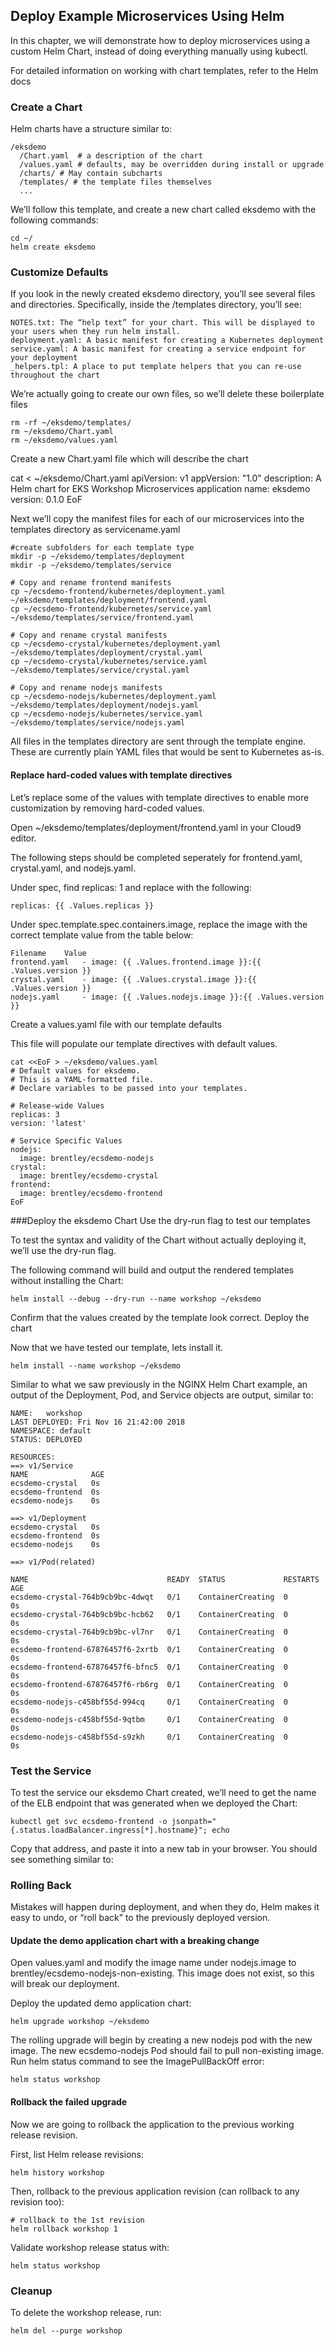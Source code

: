 ## Deploy Example Microservices Using Helm

In this chapter, we will demonstrate how to deploy microservices using a custom Helm Chart, instead of doing everything manually using kubectl.

For detailed information on working with chart templates, refer to the Helm docs
### Create a Chart

Helm charts have a structure similar to:
```
/eksdemo
  /Chart.yaml  # a description of the chart
  /values.yaml # defaults, may be overridden during install or upgrade
  /charts/ # May contain subcharts
  /templates/ # the template files themselves
  ...
```
We’ll follow this template, and create a new chart called eksdemo with the following commands:
```
cd ~/
helm create eksdemo
```

### Customize Defaults

If you look in the newly created eksdemo directory, you’ll see several files and directories. Specifically, inside the /templates directory, you’ll see:

    NOTES.txt: The “help text” for your chart. This will be displayed to your users when they run helm install.
    deployment.yaml: A basic manifest for creating a Kubernetes deployment
    service.yaml: A basic manifest for creating a service endpoint for your deployment
    _helpers.tpl: A place to put template helpers that you can re-use throughout the chart

We’re actually going to create our own files, so we’ll delete these boilerplate files
```
rm -rf ~/eksdemo/templates/
rm ~/eksdemo/Chart.yaml
rm ~/eksdemo/values.yaml
```
Create a new Chart.yaml file which will describe the chart

cat <<EoF > ~/eksdemo/Chart.yaml
apiVersion: v1
appVersion: "1.0"
description: A Helm chart for EKS Workshop Microservices application
name: eksdemo
version: 0.1.0
EoF

Next we’ll copy the manifest files for each of our microservices into the templates directory as servicename.yaml
```
#create subfolders for each template type
mkdir -p ~/eksdemo/templates/deployment
mkdir -p ~/eksdemo/templates/service

# Copy and rename frontend manifests
cp ~/ecsdemo-frontend/kubernetes/deployment.yaml ~/eksdemo/templates/deployment/frontend.yaml
cp ~/ecsdemo-frontend/kubernetes/service.yaml ~/eksdemo/templates/service/frontend.yaml

# Copy and rename crystal manifests
cp ~/ecsdemo-crystal/kubernetes/deployment.yaml ~/eksdemo/templates/deployment/crystal.yaml
cp ~/ecsdemo-crystal/kubernetes/service.yaml ~/eksdemo/templates/service/crystal.yaml

# Copy and rename nodejs manifests
cp ~/ecsdemo-nodejs/kubernetes/deployment.yaml ~/eksdemo/templates/deployment/nodejs.yaml
cp ~/ecsdemo-nodejs/kubernetes/service.yaml ~/eksdemo/templates/service/nodejs.yaml
```
All files in the templates directory are sent through the template engine. These are currently plain YAML files that would be sent to Kubernetes as-is.
#### Replace hard-coded values with template directives

Let’s replace some of the values with template directives to enable more customization by removing hard-coded values.

Open ~/eksdemo/templates/deployment/frontend.yaml in your Cloud9 editor.

The following steps should be completed seperately for frontend.yaml, crystal.yaml, and nodejs.yaml.

Under spec, find replicas: 1 and replace with the following:
```
replicas: {{ .Values.replicas }}
```
Under spec.template.spec.containers.image, replace the image with the correct template value from the table below:
```
Filename 	Value
frontend.yaml 	- image: {{ .Values.frontend.image }}:{{ .Values.version }}
crystal.yaml 	- image: {{ .Values.crystal.image }}:{{ .Values.version }}
nodejs.yaml 	- image: {{ .Values.nodejs.image }}:{{ .Values.version }}
```
Create a values.yaml file with our template defaults

This file will populate our template directives with default values.
```
cat <<EoF > ~/eksdemo/values.yaml
# Default values for eksdemo.
# This is a YAML-formatted file.
# Declare variables to be passed into your templates.

# Release-wide Values
replicas: 3
version: 'latest'

# Service Specific Values
nodejs:
  image: brentley/ecsdemo-nodejs
crystal:
  image: brentley/ecsdemo-crystal
frontend:
  image: brentley/ecsdemo-frontend
EoF
```
###Deploy the eksdemo Chart
Use the dry-run flag to test our templates

To test the syntax and validity of the Chart without actually deploying it, we’ll use the dry-run flag.

The following command will build and output the rendered templates without installing the Chart:
```
helm install --debug --dry-run --name workshop ~/eksdemo
```
Confirm that the values created by the template look correct.
Deploy the chart

Now that we have tested our template, lets install it.
```
helm install --name workshop ~/eksdemo
```
Similar to what we saw previously in the NGINX Helm Chart example, an output of the Deployment, Pod, and Service objects are output, similar to:
```
NAME:   workshop
LAST DEPLOYED: Fri Nov 16 21:42:00 2018
NAMESPACE: default
STATUS: DEPLOYED

RESOURCES:
==> v1/Service
NAME              AGE
ecsdemo-crystal   0s
ecsdemo-frontend  0s
ecsdemo-nodejs    0s

==> v1/Deployment
ecsdemo-crystal   0s
ecsdemo-frontend  0s
ecsdemo-nodejs    0s

==> v1/Pod(related)

NAME                               READY  STATUS             RESTARTS  AGE
ecsdemo-crystal-764b9cb9bc-4dwqt   0/1    ContainerCreating  0         0s
ecsdemo-crystal-764b9cb9bc-hcb62   0/1    ContainerCreating  0         0s
ecsdemo-crystal-764b9cb9bc-vl7nr   0/1    ContainerCreating  0         0s
ecsdemo-frontend-67876457f6-2xrtb  0/1    ContainerCreating  0         0s
ecsdemo-frontend-67876457f6-bfnc5  0/1    ContainerCreating  0         0s
ecsdemo-frontend-67876457f6-rb6rg  0/1    ContainerCreating  0         0s
ecsdemo-nodejs-c458bf55d-994cq     0/1    ContainerCreating  0         0s
ecsdemo-nodejs-c458bf55d-9qtbm     0/1    ContainerCreating  0         0s
ecsdemo-nodejs-c458bf55d-s9zkh     0/1    ContainerCreating  0         0s
```

### Test the Service

To test the service our eksdemo Chart created, we’ll need to get the name of the ELB endpoint that was generated when we deployed the Chart:
```
kubectl get svc ecsdemo-frontend -o jsonpath="{.status.loadBalancer.ingress[*].hostname}"; echo
```
Copy that address, and paste it into a new tab in your browser. You should see something similar to:

### Rolling Back

Mistakes will happen during deployment, and when they do, Helm makes it easy to undo, or “roll back” to the previously deployed version.
#### Update the demo application chart with a breaking change

Open values.yaml and modify the image name under nodejs.image to brentley/ecsdemo-nodejs-non-existing. This image does not exist, so this will break our deployment.

Deploy the updated demo application chart:
```
helm upgrade workshop ~/eksdemo
```
The rolling upgrade will begin by creating a new nodejs pod with the new image. The new ecsdemo-nodejs Pod should fail to pull non-existing image. Run helm status command to see the ImagePullBackOff error:
```
helm status workshop
```
#### Rollback the failed upgrade

Now we are going to rollback the application to the previous working release revision.

First, list Helm release revisions:
```
helm history workshop
```
Then, rollback to the previous application revision (can rollback to any revision too):
```
# rollback to the 1st revision
helm rollback workshop 1
```
Validate workshop release status with:
```
helm status workshop
```
### Cleanup

To delete the workshop release, run:
```
helm del --purge workshop
```